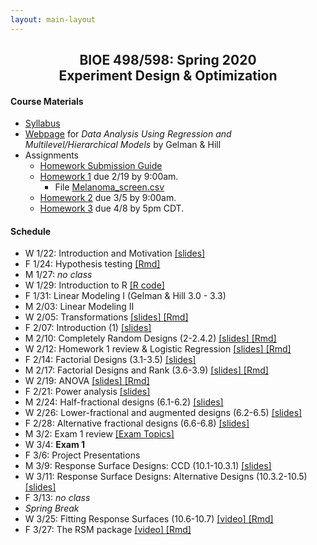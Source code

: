 ```yaml
---
layout: main-layout
---
```


<link href="style.css" rel="stylesheet">

<center>
<h2>BIOE 498/598: Spring 2020<br>
Experiment Design & Optimization</h2>
</center>

#### Course Materials
* [Syllabus](files/BIOE_498_Syllabus.pdf)
* [Webpage](http://www.stat.columbia.edu/~gelman/arm/) for *Data Analysis Using Regression and Multilevel/Hierarchical Models* by Gelman & Hill
* Assignments
  - [Homework Submission Guide](files/BIOE_498_Homework_Submission_Guide.pdf)
  - [Homework 1](files/Homework1.pdf) due 2/19 by 9:00am.
    - File [Melanoma_screen.csv](files/Melanoma_screen.csv)
  - [Homework 2](files/Homework2.pdf) due 3/5 by 9:00am.
  - [Homework 3](https://github.com/bioe498/bioe498pj.hw3) due 4/8 by 5pm CDT.

#### Schedule
* W 1/22: Introduction and Motivation [ [slides] ](files/Lecture01.pptx)
* F 1/24: Hypothesis testing [ [Rmd] ](files/Lecture02.Rmd)
* M 1/27: *no class*
* W 1/29: Introduction to R [ [R code] ](files/Intro_to_R.R)
* F 1/31: Linear Modeling I (Gelman & Hill 3.0 - 3.3)
* M 2/03: Linear Modeling II
* W 2/05: Transformations [ [slides] ](files/Transformations.pdf) [ [Rmd] ](files/Transformations.Rmd)
* F 2/07: Introduction (1) [ [slides] ](files/IntroDesign.pdf)
* M 2/10: Completely Random Designs (2-2.4.2) [ [slides] ](files/CRD.pdf) [ [Rmd] ](files/CRD.Rmd)
* W 2/12: Homework 1 review & Logistic Regression [ [slides] ](files/HomeworkReview.pdf) [ [Rmd] ](files/HomeworkReview.Rmd)
* F 2/14: Factorial Designs (3.1-3.5) [ [slides] ](files/FactorialDesigns.pdf)
* M 2/17: Factorial Designs and Rank (3.6-3.9) [ [slides] ](files/FactorialRank.pdf) [ [Rmd] ](files/FactorialRank.Rmd)
* W 2/19: ANOVA [ [slides] ](files/ANOVA.pdf) [ [Rmd] ](files/ANOVA.Rmd)
* F 2/21: Power analysis [ [slides] ](files/PowerAnalysis.pdf)
* M 2/24: Half-fractional designs (6.1-6.2) [ [slides] ](files/FractionalFactorial.pdf)
* W 2/26: Lower-fractional and augmented designs (6.2-6.5) [ [slides] ](files/LowerFractionalDesigns.pptx)
* F 2/28: Alternative fractional designs (6.6-6.8) [ [slides] ](files/AlternativeFractional.pptx)
* M 3/2: Exam 1 review [ [Exam Topics] ](files/Exam1Review.pdf)
* W 3/4: **Exam 1**
* F 3/6: Project Presentations
* M 3/9: Response Surface Designs: CCD (10.1-10.3.1) [ [slides] ](files/RSM_CCD.pdf)
* W 3/11: Response Surface Designs: Alternative Designs (10.3.2-10.5) [ [slides] ](files/RSM_BBD.pdf)
* F 3/13: *no class*
* <i>Spring Break</i>
* W 3/25: Fitting Response Surfaces (10.6-10.7) [ [video] ](https://youtu.be/4PtffjmESdw) [ [Rmd] ](files/FittingRSM.Rmd)
* F 3/27: The RSM package [ [video] ](https://youtu.be/i5fncIINMt8) [ [Rmd] ](files/RSMpackage.Rmd)
